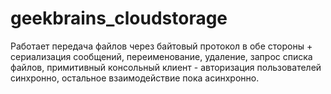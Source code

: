 # geekbrains_cloudstorage

Работает передача файлов через байтовый протокол в обе стороны + сериализация сообщений, переименование, удаление, запрос списка файлов, примитивный консольный клиент - авторизация пользователей синхронно, остальное взаимодействие пока асинхронно.

